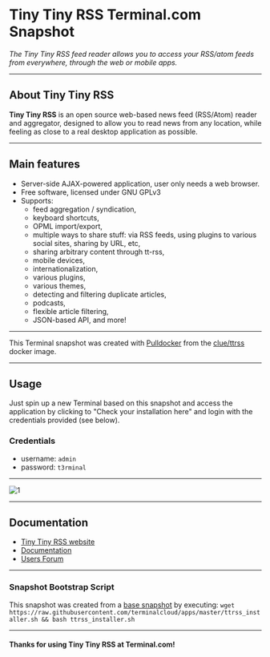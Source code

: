 # **Tiny Tiny RSS** Terminal.com Snapshot

*The Tiny Tiny RSS feed reader allows you to access your RSS/atom feeds from everywhere, through the web or mobile apps.*

---

## About Tiny Tiny RSS

**Tiny Tiny RSS** is an open source web-based news feed (RSS/Atom) reader and aggregator, designed to allow you to read news from any location, while feeling as close to a real desktop application as possible.

---

## Main features
- Server-side AJAX-powered application, user only needs a web browser.
- Free software, licensed under GNU GPLv3
- Supports:
  - feed aggregation / syndication,
  - keyboard shortcuts,
  - OPML import/export,
  - multiple ways to share stuff: via RSS feeds, using plugins to various social sites, sharing by URL, etc,
  - sharing arbitrary content through tt-rss,
  - mobile devices,
  - internationalization,
  - various plugins,
  - various themes,
  - detecting and filtering duplicate articles,
  - podcasts,
  - flexible article filtering,
  - JSON-based API, and more!



---

This Terminal snapshot was created with [Pulldocker]() from the [clue/ttrss](https://registry.hub.docker.com/u/clue/ttrss/) docker image.

---

## Usage

Just spin up a new Terminal based on this snapshot and access the application by clicking to "Check your installation here" and login with the credentials provided (see below).

### Credentials

- username: `admin`
- password: `t3rminal`

---

![1](http://i.imgur.com/2eRNp62.jpg)

---

## Documentation

- [Tiny Tiny RSS website](http://tt-rss.org/redmine/)
- [Documentation](http://tt-rss.org/redmine/projects/tt-rss/wiki)
- [Users Forum](http://tt-rss.org/forum)

---

### Snapshot Bootstrap Script

This snapshot was created from a [base snapshot](https://www.terminal.com/tiny/FzpHiTXG1K) by executing:
`wget https://raw.githubusercontent.com/terminalcloud/apps/master/ttrss_installer.sh && bash ttrss_installer.sh`

---

#### Thanks for using Tiny Tiny RSS at Terminal.com!
